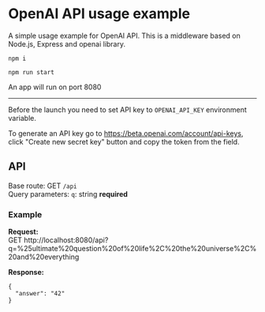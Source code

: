 # OpenAI API usage example
A simple usage example for OpenAI API. This is a middleware based on Node.js, Express and openai library.

```
npm i
```


```
npm run start
```

An app will run on port 8080

---

Before the launch you need to set API key to `OPENAI_API_KEY` environment variable. <br>

To generate an API key go to https://beta.openai.com/account/api-keys, click "Create new secret key" button and copy the token from the field.

## API

Base route: GET `/api` <br>
Query parameters: `q`: string **required**

### Example

**Request:** <br>
GET http://localhost:8080/api?q=%25ultimate%20question%20of%20life%2C%20the%20universe%2C%20and%20everything

**Response:**

```
{
  "answer": "42"
}
```
